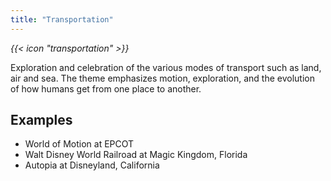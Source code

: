 ```yaml
---
title: "Transportation"
---
```


<i class="bigIcon">{{< icon "transportation" >}}</i>


Exploration and celebration of the various modes of transport such as land, air and sea. The theme emphasizes motion, exploration, and the evolution of how humans get from one place to another.

## Examples
* World of Motion at EPCOT
* Walt Disney World Railroad at Magic Kingdom, Florida
* Autopia at Disneyland, California